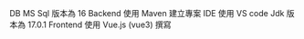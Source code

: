 DB
	MS Sql 版本為 16
Backend
	使用 Maven 建立專案
  IDE 使用 VS code
  Jdk 版本為 17.0.1
Frontend 
	使用 Vue.js (vue3) 撰寫

